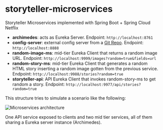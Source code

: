 # storyteller-microservices

Storyteller Microservices implemented with Spring Boot + Spring Cloud Netflix

* **archimedes**: acts as Eureka Server. Endpoint: `http://localhost:8761`
* **config-server**: external config server from a [Git Repo](https://github.com/codependent/storyteller-microservices-config). Endpoint: `http://localhost:8888`
* **random-image-ms**: mid-tier Eureka Client that returns a random image URL. Endpoint: `http://localhost:9999/images?random=true&fields=url`
* **random-story-ms**: mid-tier Eureka Client that generates a random HTML story inserting a random image gotten from the previous service. Endpoint: `http://localhost:9988/stories?random=true`
* **storyteller-api**: API Eureka Client that invokes random-story-ms to get random a story. Endpoint: `http://localhost:9977/api/stories?random=true`

This structure tries to simulate a scenario like the following:

![Microservices architecture](https://raw.githubusercontent.com/codependent/storyteller-microservices/master/diagram.png)

One API service exposed to clients and two mid tier services, all of them sharing a Eureka server instance (Archimedes).
